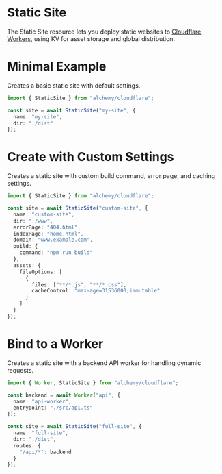 # Static Site

The Static Site resource lets you deploy static websites to [Cloudflare Workers](https://developers.cloudflare.com/workers/platform/sites/), using KV for asset storage and global distribution.

# Minimal Example

Creates a basic static site with default settings.

```ts
import { StaticSite } from "alchemy/cloudflare";

const site = await StaticSite("my-site", {
  name: "my-site",
  dir: "./dist"
});
```

# Create with Custom Settings

Creates a static site with custom build command, error page, and caching settings.

```ts
import { StaticSite } from "alchemy/cloudflare";

const site = await StaticSite("custom-site", {
  name: "custom-site", 
  dir: "./www",
  errorPage: "404.html",
  indexPage: "home.html",
  domain: "www.example.com",
  build: {
    command: "npm run build"
  },
  assets: {
    fileOptions: [
      {
        files: ["**/*.js", "**/*.css"],
        cacheControl: "max-age=31536000,immutable"
      }
    ]
  }
});
```

# Bind to a Worker

Creates a static site with a backend API worker for handling dynamic requests.

```ts
import { Worker, StaticSite } from "alchemy/cloudflare";

const backend = await Worker("api", {
  name: "api-worker",
  entrypoint: "./src/api.ts"
});

const site = await StaticSite("full-site", {
  name: "full-site",
  dir: "./dist",
  routes: {
    "/api/*": backend
  }
});
```